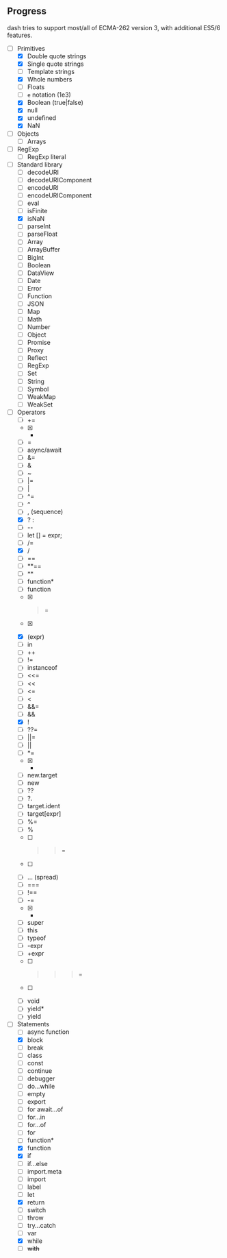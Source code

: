 ## Progress
dash tries to support most/all of ECMA-262 version 3, with additional ES5/6 features.

- [ ] Primitives
  - [x] Double quote strings
  - [x] Single quote strings
  - [ ] Template strings
  - [x] Whole numbers
  - [ ] Floats
  - [ ] `e` notation (1e3)
  - [x] Boolean (true|false)
  - [x] null
  - [x] undefined
  - [x] NaN
- [ ] Objects
  - [ ] Arrays
- [ ] RegExp
  - [ ] RegExp literal
- [ ] Standard library
  - [ ] decodeURI
  - [ ] decodeURIComponent
  - [ ] encodeURI
  - [ ] encodeURIComponent
  - [ ] eval
  - [ ] isFinite
  - [x] isNaN
  - [ ] parseInt
  - [ ] parseFloat
  - [ ] Array
  - [ ] ArrayBuffer
  - [ ] BigInt
  - [ ] Boolean
  - [ ] DataView
  - [ ] Date
  - [ ] Error
  - [ ] Function
  - [ ] JSON
  - [ ] Map
  - [ ] Math
  - [ ] Number
  - [ ] Object
  - [ ] Promise
  - [ ] Proxy
  - [ ] Reflect
  - [ ] RegExp
  - [ ] Set
  - [ ] String
  - [ ] Symbol
  - [ ] WeakMap
  - [ ] WeakSet
- [ ] Operators
  - [ ] +=
  - [x] +
  - [ ] =
  - [ ] async/await
  - [ ] &=
  - [ ] &
  - [ ] ~
  - [ ] |=
  - [ ] |
  - [ ] ^=
  - [ ] ^
  - [ ] , (sequence)
  - [x] ? :
  - [ ] --
  - [ ] let [] = expr;
  - [ ] /=
  - [x] /
  - [ ] ==
  - [ ] **==
  - [ ] **
  - [ ] function*
  - [ ] function
  - [x] >=
  - [x] >
  - [x] (expr)
  - [ ] in
  - [ ] ++
  - [ ] !=
  - [ ] instanceof
  - [ ] <<=
  - [ ] <<
  - [ ] <=
  - [ ] <
  - [ ] &&=
  - [ ] &&
  - [x] !
  - [ ] ??=
  - [ ] ||=
  - [ ] ||
  - [ ] *=
  - [x] *
  - [ ] new.target
  - [ ] new
  - [ ] ??
  - [ ] ?.
  - [ ] target.ident
  - [ ] target[expr]
  - [ ] %=
  - [ ] %
  - [ ] >>=
  - [ ] >>
  - [ ] ... (spread)
  - [ ] ===
  - [ ] !==
  - [ ] -=
  - [x] -
  - [ ] super
  - [ ] this
  - [ ] typeof
  - [ ] -expr
  - [ ] +expr
  - [ ] >>>=
  - [ ] >>>
  - [ ] void
  - [ ] yield*
  - [ ] yield
- [ ] Statements
  - [ ] async function
  - [x] block
  - [ ] break
  - [ ] class
  - [ ] const
  - [ ] continue
  - [ ] debugger
  - [ ] do...while
  - [ ] empty
  - [ ] export
  - [ ] for await...of
  - [ ] for...in
  - [ ] for...of
  - [ ] for
  - [ ] function*
  - [x] function
  - [x] if
  - [ ] if...else
  - [ ] import.meta
  - [ ] import
  - [ ] label
  - [ ] let
  - [x] return
  - [ ] switch
  - [ ] throw
  - [ ] try...catch
  - [ ] var
  - [x] while
  - [ ] ~~with~~